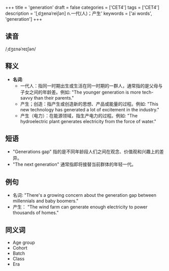 +++
title = 'generation'
draft = false
categories = ['CET4']
tags = ['CET4']
description = '[ˌdʒenəˈrei∫ən] n.一代(人)；产生'
keywords = ['ai words', 'generation']
+++

## 读音
/ˌdʒɛnəˈreɪʃən/

## 释义
- **名词**:
  - 一代人：指同一时期出生或生活在同一时期的一群人，通常指的是父母与子女之间的年龄差。例如: "The younger generation is more tech-savvy than their parents."
  - 产生；创造：指产生或创造新的思想、产品或能量的过程。例如: "This new technology has generated a lot of excitement in the industry."
  - 产生（电力）：在能源领域，指生产电力的过程。例如: "The hydroelectric plant generates electricity from the force of water."

## 短语
- "Generations gap" 指的是不同年龄段人们之间在观念、价值观和兴趣上的差异。
- "The next generation" 通常指即将接替当前群体的年轻一代。

## 例句
- 名词: "There's a growing concern about the generation gap between millennials and baby boomers."
- 产生： "The wind farm can generate enough electricity to power thousands of homes."

## 同义词
- Age group
- Cohort
- Batch
- Class
- Era
